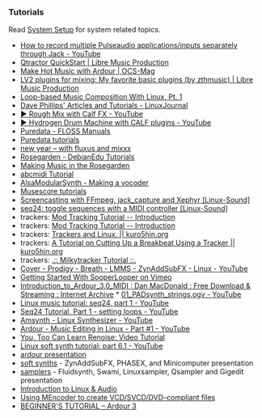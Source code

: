 ### Tutorials

Read [System Setup](system-setup.md) for system related topics.

 * [How to record multiple Pulseaudio applications/inputs separately through Jack - YouTube](https://www.youtube.com/watch?v=iakcQt1on8U)
 * [Qtractor QuickStart | Libre Music Production](http://libremusicproduction.com/tutorials/qtractor-quickstart)
 * [Make Hot Music with Ardour | OCS-Mag](http://www.ocsmag.com/2015/07/21/make-hot-music-with-ardour/)
 * [LV2 plugins for mixing: My favorite basic plugins (by zthmusic) | Libre Music Production](http://libremusicproduction.com/articles/lv2-plugins-mixing-my-favorite-basic-plugins-zthmusic)
 * [Loop-based Music Composition With Linux, Pt. 1](http://www.linuxjournal.com/node/1000304)
 * [Dave Phillips' Articles and Tutorials - LinuxJournal](http://www.linuxjournal.com/users/dave-phillips)
 * [▶ Rough Mix with Calf FX - YouTube](https://www.youtube.com/watch?v=JR6mRkFkoBQ)
 * [▶ Hydrogen Drum Machine with CALF plugins - YouTube](https://www.youtube.com/watch?v=FJaSbPZgLnw)
 * [Puredata - FLOSS Manuals](https://flossmanuals.net/PureData/)
 * [Puredata tutorials](http://puredata.info/docs/tutorials)
 * [new year – with fluxus and mixxx](http://www.ponnuki.net/2011/01/year-event-fluxus-mixxx/)
 * [Rosegarden - DebianEdu Tutorials](https://wiki.debian.org/DebianEdu/Documentation/Manuals/Rosegarden)
 * [Making Music in the Rosegarden](http://www.penguinproducer.com/Blog/2011/11/making-music-in-the-rosegarden/)
 * [abcmidi Tutorial](http://wiki.li(https://wiki.debian.org/DebianEdu/Documentation/Manuals/Rosegarden)nuxaudio.org/wiki/abcmiditutorial)
 * [AlsaModularSynth - Making a vocoder](http://wiki.linuxaudio.org/wiki/amsvocodertutorial)
 * [Musescore tutorials](https://musescore.org/en/tutorials)
 * [Screencasting with FFmpeg, jack_capture and Xephyr [Linux-Sound]](http://wiki.linuxaudio.org/wiki/screencasttutorial)
 * [seq24: toggle sequences with a MIDI controller [Linux-Sound]](http://wiki.linuxaudio.org/wiki/seq24togglemiditutorial)
 * trackers: [Mod Tracking Tutorial -- Introduction](http://files.byondhome.com/Audiophiles/iainperegrine.modtracker_tutorial/modtracking_tutorial_intro.html)
 * trackers: [Mod Tracking Tutorial -- Introduction](http://files.byondhome.com/Audiophiles/iainperegrine.modtracker_tutorial/modtracking_tutorial_part1.html)
 * trackers: [Trackers and Linux. || kuro5hin.org](https://www.kuro5hin.org/story/2002/6/8/2524/90038)
 * trackers: [A Tutorial on Cutting Up a Breakbeat Using a Tracker || kuro5hin.org](https://www.kuro5hin.org/story/2005/11/13/182235/45)
 * trackers: [.:: Milkytracker Tutorial ::.](http://www.seele07.de/milkytutorial/data/start_here.html)
 * [Cover - Prodigy - Breath - LMMS - ZynAddSubFX - Linux - YouTube](http://www.youtube.com/watch?v=gxTxhv8H9X0)
 * [Getting Started With SooperLooper on Vimeo](http://vimeo.com/7315051)
 * [Introduction_to_Ardour_3.0_MIDI : Dan MacDonald : Free Download &amp; Streaming : Internet Archive](http://www.archive.org/details/Introduction_to_Ardour_3.0_MIDI) * [01_PADsynth_strings.ogv - YouTube](http://www.youtube.com/watch?v=IA-7tpTfE-E)
 * [Linux music tutorial: seq24, part 1 - YouTube](http://www.youtube.com/watch?v=J2WDHS1wYeM)
 * [Seq24 Tutorial, Part 1 - setting loops - YouTube](http://www.youtube.com/watch?v=51W9PQfyMsg)
 * [Amsynth - Linux Synthesizer - YouTube](http://www.youtube.com/watch?v=YHR9hQVrRIQ)
 * [Ardour - Music Editing in Linux - Part #1 - YouTube](http://www.youtube.com/watch?v=43ES7p4ejX0)
 * [You, Too Can Learn Renoise: Video Tutorial](http://createdigitalmusic.com/2009/10/you-too-can-learn-renoise-video-tutorial-from-dac-makes-you-a-tracker/)
 * [Linux soft synth tutorial: part 6.1 - YouTube](http://www.youtube.com/watch?v=p6SoNX4bA1Y)
 * [ardour presentation](https://lievenmoors.github.io/ardour.html)
 * [soft synths](https://lievenmoors.github.io/softsynths.html) - ZynAddSubFX, PHASEX, and Minicomputer presentation
 * [samplers](https://lievenmoors.github.io/samples.html) - Fluidsynth, Swami, Linuxsampler, Qsampler and Gigedit presentation
 * [Introduction to Linux & Audio](https://lievenmoors.github.io/index.html)
 * [Using MEncoder to create VCD/SVCD/DVD-compliant files](https://www.mplayerhq.hu/DOCS/HTML/en/menc-feat-vcd-dvd.html)
 * [BEGINNER'S TUTORIAL – Ardour 3](https://brunoruviaro.github.io/ardour3-floss-tutorial/)
